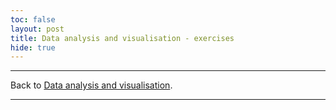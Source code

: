 ```yaml
---
toc: false
layout: post
title: Data analysis and visualisation - exercises
hide: true
---
```





---

Back to [Data analysis and visualisation](https://nu-cem.github.io/CompPhys/2021/08/02/Data_analysis.html).

---
